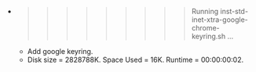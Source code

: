 * >>>>>>>>> Running inst-std-inet-xtra-google-chrome-keyring.sh ...
  * Add google keyring.
  * Disk size = 2828788K. Space Used = 16K. Runtime = 00:00:00:02.
